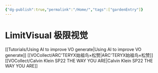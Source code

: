 ```yaml
---
{"dg-publish":true,"permalink":"/Home/","tags":["gardenEntry"]}
---
```


# LimitVisual 极限视觉

[[Tutorials/Using AI to improve VO generate\|Using AI to improve VO generate]]
[[VOCollect/ARC'TERYX始祖鸟×松赞\|ARC'TERYX始祖鸟×松赞]]
[[VOCollect/Calvin Klein SP22  THE WAY YOU ARE\|Calvin Klein SP22  THE WAY YOU ARE]]